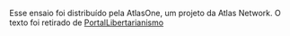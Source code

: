 Esse ensaio foi distribuído pela AtlasOne, um projeto da Atlas Network. O texto foi retirado de [PortalLibertarianismo](https://web.archive.org/web/20160729203043/http://www.libertarianismo.org/index.php/artigos/laissez-faire-suecia-rica/)
